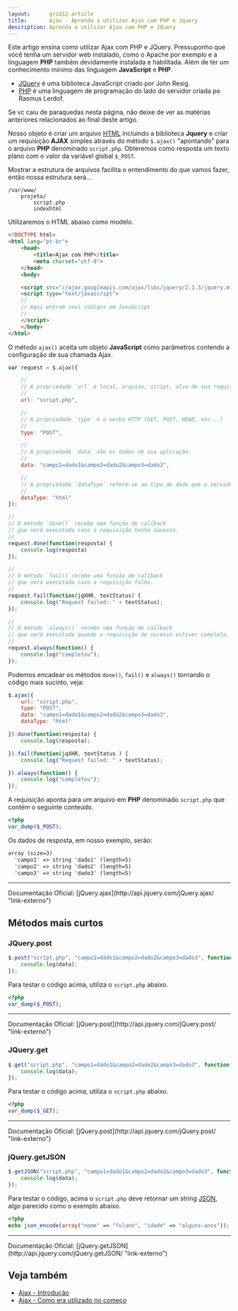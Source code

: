 ```yaml
---
layout:      grid12-article
title:       Ajax - Aprenda a utilizar Ajax com PHP e Jquery
description: Aprenda a utilizar Ajax com PHP e JQuery
---
```


Este artigo ensina como utilizar Ajax com PHP e JQuery. Pressuponho que você tenha um servidor web instalado, como o 
Apache por exemplo e a linguagem __PHP__ também devidamente instalada e habilitada. Além de ter um conhecimento mínimo
das linguagem __JavaScript__ e __PHP__.

- [JQuery](http://jquery.com/ "link-externo") é uma biblioteca JavaScript criado por John Resig.
- [PHP](/php/) é uma linguagem de programação do lado do servidor criada po Rasmus Lerdof.

Se vc caiu de paraquedas nesta página, não deixe de ver as matérias anteriores relacionados ao final deste artigo.

Nosso objeto é criar um arquivo [HTML](/html-css/) incluindo a biblioteca __Jquery__ e criar um requisição __AJAX__ 
simples através do método `$.ajax()` "apontando" para o arquivo __PHP__ denominado `script.php`. Obteremos como resposta
um texto plano com o valor da variável global `$_POST`.

Mostrar a estrutura de arquivos facilita o entendimento do que vamos fazer, então nossa estrutura será...

    /var/www/
        projeto/
            script.php
            indexhtml

Utilizaremos o HTML abaixo como modelo.

```html
<!DOCTYPE html>
<html lang="pt-br">
    <head>
        <title>Ajax com PHP</title>
        <meta charset="utf-8">
    </head>
    <body>

    <script src="//ajax.googleapis.com/ajax/libs/jquery/2.1.3/jquery.min.js"></script>
    <script type="text/javascript">
    //
    // Aqui entram seus códigos em JavaScript
    //
    </script>
    </body>
</html>
```


O método `ajax()` aceita um objeto __JavaScript__ como parâmetros contendo a configuração de sua chamada Ajax.

```javascript
var request = $.ajax({

    //
    // A propriedade `url` é local, arquivo, script, alvo de sua requisição.
    //
    url: "script.php",

    //
    // A propriedade `type` é o verbo HTTP (GET, POST, HEAD, etc...)
    // 
    type: "POST",

    //
    // A propriedade `data` são os dados de sua aplicação.
    //
    data: "campo1=dado1&campo2=dado2&campo3=dado3",

    //
    // A propriedade `dataType` refere-se ao tipo de dado que o servidor deve retornar a requisição.
    //
    dataType: "html"
});

// 
// O método `done()` recebe uma função de callback
// que será executada caso a requisição tenha sucesso.
//
request.done(function(resposta) {
    console.log(resposta)
});

//
// O método `fail()`recebe uma função de callback
// que será executada caso a requisição falhe.
//
request.fail(function(jqXHR, textStatus) {
    console.log("Request failed: " + textStatus);
});

//
// O método `always()` recebe uma função de callback
// que será executada quando a requisição de sucesso estiver completa.
//
request.always(function() {
    console.log("completou");
});
```

Podemos encadear os métodos `done()`, `fail()` e `always()` tornando o código mais sucinto, veja:

```javascript
$.ajax({
    url: "script.php",
    type: "POST",
    data: "campo1=dado1&campo2=dado2&campo3=dado3",
    dataType: "html"

}).done(function(resposta) {
    console.log(resposta);

}).fail(function(jqXHR, textStatus ) {
    console.log("Request failed: " + textStatus);

}).always(function() {
    console.log("completou");
});
```

A requisição aponta para um arquivo em __PHP__ denominado `script.php` que contém o seguinte conteúdo.

```php
<?php
var_dump($_POST);
```

Os dados de resposta, em nosso exemplo, serão:

```html
array (size=3)
  'campo1' => string 'dado1' (length=5)
  'campo2' => string 'dado2' (length=5)
  'campo3' => string 'dado3' (length=5)
```


<hr>
Documentação Oficial: [jQuery.ajax](http://api.jquery.com/jQuery.ajax/ "link-externo")



Métodos mais curtos
---

### JQuery.post

```javascript
$.post("script.php", "campo1=dado1&campo2=dado2&campo3=dado3", function( data ) {
    console.log(data);
});
```
  
Para testar o código acima, utiliza o `script.php` abaixo.

```php
<?php
var_dump($_POST);
```  

<hr>
Documentação Oficial: [jQuery.post](http://api.jquery.com/jQuery.post/ "link-externo")


### JQuery.get

```javascript
$.get("script.php", "campo1=dado1&campo2=dado2&campo3=dado3", function( data ) {
    console.log(data);
});
```    
  
Para testar o código acima, utiliza o `script.php` abaixo.

```php
<?php
var_dump($_GET);
```  

<hr>
Documentação Oficial: [jQuery.post](http://api.jquery.com/jQuery.post/ "link-externo")

    
### jQuery.getJSON

```javascript
$.getJSON("script.php", "campo1=dado1&campo2=dado2&campo3=dado3", function( data ) {
    console.log(data);
});
```    

Para testar o código, acima o `script.php` deve retornar um string [JSON](http://www.json.org/ "link-externo"), algo 
parecido como o exemplo abaixo.

```php
<?php
echo json_encode(array("nome" => "fulano", "idade" => "alguns-anos"));
```

<hr>
Documentação Oficial: [jQuery.getJSON](http://api.jquery.com/jQuery.getJSON/ "link-externo")

    
    
Veja também
---

- [Ajax - Introdução](/javascript/ajax/)
- [Ajax - Como era utilizado no começo](/javascript/ajax-no-inicio/)
